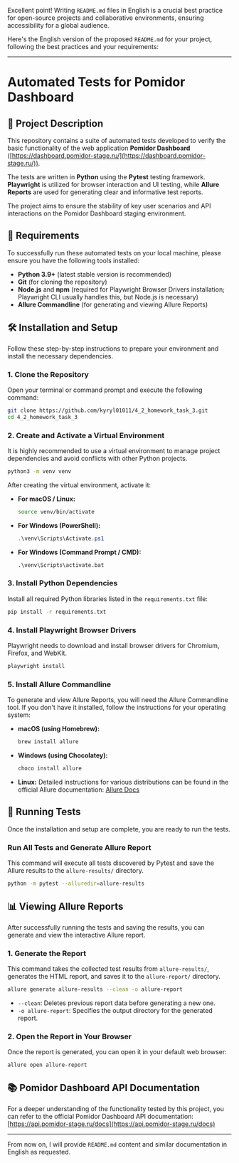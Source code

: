 Excellent point\! Writing `README.md` files in English is a crucial best practice for open-source projects and collaborative environments, ensuring accessibility for a global audience.

Here's the English version of the proposed `README.md` for your project, following the best practices and your requirements:

-----

# Automated Tests for Pomidor Dashboard

## 📝 Project Description

This repository contains a suite of automated tests developed to verify the basic functionality of the web application **Pomidor Dashboard** ([https://dashboard.pomidor-stage.ru/](https://dashboard.pomidor-stage.ru/)).

The tests are written in **Python** using the **Pytest** testing framework. **Playwright** is utilized for browser interaction and UI testing, while **Allure Reports** are used for generating clear and informative test reports.

The project aims to ensure the stability of key user scenarios and API interactions on the Pomidor Dashboard staging environment.

## 🚀 Requirements

To successfully run these automated tests on your local machine, please ensure you have the following tools installed:

  * **Python 3.9+** (latest stable version is recommended)
  * **Git** (for cloning the repository)
  * **Node.js** and **npm** (required for Playwright Browser Drivers installation; Playwright CLI usually handles this, but Node.js is necessary)
  * **Allure Commandline** (for generating and viewing Allure Reports)

## 🛠️ Installation and Setup

Follow these step-by-step instructions to prepare your environment and install the necessary dependencies.

### 1\. Clone the Repository

Open your terminal or command prompt and execute the following command:

```bash
git clone https://github.com/kyryl01011/4_2_homework_task_3.git
cd 4_2_homework_task_3
```

### 2\. Create and Activate a Virtual Environment

It is highly recommended to use a virtual environment to manage project dependencies and avoid conflicts with other Python projects.

```bash
python3 -m venv venv
```

After creating the virtual environment, activate it:

  * **For macOS / Linux:**
    ```bash
    source venv/bin/activate
    ```
  * **For Windows (PowerShell):**
    ```powershell
    .\venv\Scripts\Activate.ps1
    ```
  * **For Windows (Command Prompt / CMD):**
    ```cmd
    .\venv\Scripts\activate.bat
    ```

### 3\. Install Python Dependencies

Install all required Python libraries listed in the `requirements.txt` file:

```bash
pip install -r requirements.txt
```

### 4\. Install Playwright Browser Drivers

Playwright needs to download and install browser drivers for Chromium, Firefox, and WebKit.

```bash
playwright install
```

### 5\. Install Allure Commandline

To generate and view Allure Reports, you will need the Allure Commandline tool. If you don't have it installed, follow the instructions for your operating system:

  * **macOS (using Homebrew):**
    ```bash
    brew install allure
    ```
  * **Windows (using Chocolatey):**
    ```bash
    choco install allure
    ```
  * **Linux:** Detailed instructions for various distributions can be found in the official Allure documentation: [Allure Docs](https://www.google.com/search?q=https://docs.qameta.io/allure/%23_install_a_commandline)

## 🚀 Running Tests

Once the installation and setup are complete, you are ready to run the tests.

### Run All Tests and Generate Allure Report

This command will execute all tests discovered by Pytest and save the Allure results to the `allure-results/` directory.

```bash
python -m pytest --alluredir=allure-results
```

## 📊 Viewing Allure Reports

After successfully running the tests and saving the results, you can generate and view the interactive Allure report.

### 1\. Generate the Report

This command takes the collected test results from `allure-results/`, generates the HTML report, and saves it to the `allure-report/` directory.

```bash
allure generate allure-results --clean -o allure-report
```

  * `--clean`: Deletes previous report data before generating a new one.
  * `-o allure-report`: Specifies the output directory for the generated report.

### 2\. Open the Report in Your Browser

Once the report is generated, you can open it in your default web browser:

```bash
allure open allure-report
```

## 📚 Pomidor Dashboard API Documentation

For a deeper understanding of the functionality tested by this project, you can refer to the official Pomidor Dashboard API documentation:
[https://api.pomidor-stage.ru/docs](https://api.pomidor-stage.ru/docs)

-----

From now on, I will provide `README.md` content and similar documentation in English as requested.